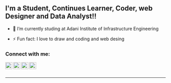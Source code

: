 ## I'm a Student, Continues Learner, Coder, web Designer and Data Analyst!!


- 🌱 I’m currently studing at Adani Institute of Infrastructure Engineering

- ⚡ Fun fact: I love to draw and coding and web desing



### Connect with me:

[<img align="left" alt="Khushali | GitHub" width="22px" src="https://github.com/Khushali-opus" />][website]
[<img align="left" alt="Khushali | YouTube" width="22px" src="https://www.youtube.com/channel/UCKViFjSiQNuxvoz61a33TMg" />][youtube]

[<img align="left" alt="Khushali | LinkedIn" width="22px" src="https://www.linkedin.com/in/khushali-modh-016481210/" />][linkedin]
[<img align="left" alt="Khushali | Instagram" width="22px" src="https://www.instagram.com/khushiiiii_modh/" />][instagram]

<br />
<br />

---
[website]: https://github.com/Khushali-opus
[youtube]: https://www.youtube.com/channel/UCKViFjSiQNuxvoz61a33TMg
[instagram]: https://www.instagram.com/khushiiiii_modh/
[linkedin]: https://www.linkedin.com/in/khushali-modh-016481210/


